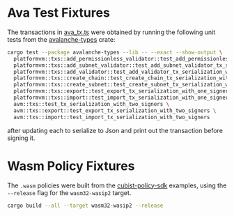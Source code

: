 # Ava Test Fixtures

The transactions in [ava_tx.ts](./ava_tx.ts) were obtained by running the following unit tests
from the [avalanche-types](https://github.com/ava-labs/avalanche-rs/tree/avalanche-types-v0.1.3/crates/avalanche-types) crate:

```bash
cargo test --package avalanche-types --lib -- --exact --show-output \
  platformvm::txs::add_permissionless_validator::test_add_permissionless_validator_tx_serialization_with_one_signer \
  platformvm::txs::add_subnet_validator::test_add_subnet_validator_tx_serialization_with_one_signer \
  platformvm::txs::add_validator::test_add_validator_tx_serialization_with_one_signer \
  platformvm::txs::create_chain::test_create_chain_tx_serialization_with_one_signer \
  platformvm::txs::create_subnet::test_create_subnet_tx_serialization_with_one_signer \
  platformvm::txs::export::test_export_tx_serialization_with_one_signer \
  platformvm::txs::import::test_import_tx_serialization_with_one_signer \
  avm::txs::test_tx_serialization_with_two_signers \
  avm::txs::export::test_export_tx_serialization_with_two_signers \
  avm::txs::import::test_import_tx_serialization_with_two_signers
```

after updating each to serialize to Json and print out the transaction before signing it.

# Wasm Policy Fixtures

The `.wasm` policies were built from the [cubist-policy-sdk](https://github.com/cubist-labs/cubist-policy-sdk/tree/a045fac71093a1ae2b39609788a5279cf9a66919) examples, using the `--release` flag for the `wasm32-wasip2` target.

```bash
cargo build --all --target wasm32-wasip2 --release
```
